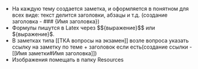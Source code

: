 * На каждую тему создается заметка, и оформляется в понятном для всех виде: текст делится заголовки, абзацы и т.д. (создание заголовка - ### {Имя заголовка})
* Формулы пишутся в Latex через \$\${выражение}\$\$ или \${выражение}\$.
* В заметках типа [[ТКА вопросы на экзамен]] возле вопроса указать ссылку на заметку по теме + заголовок если есть(создание ссылки - \[\[Имя заметки#Имя заголовка]])
* Изображения помещать в папку Resources